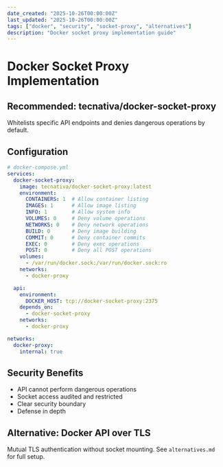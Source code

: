 ```yaml
---
date_created: "2025-10-26T00:00:00Z"
last_updated: "2025-10-26T00:00:00Z"
tags: ["docker", "security", "socket-proxy", "alternatives"]
description: "Docker socket proxy implementation guide"
---
```

# Docker Socket Proxy Implementation

## Recommended: tecnativa/docker-socket-proxy

Whitelists specific API endpoints and denies dangerous operations by default.

## Configuration

```yaml
# docker-compose.yml
services:
  docker-socket-proxy:
    image: tecnativa/docker-socket-proxy:latest
    environment:
      CONTAINERS: 1  # Allow container listing
      IMAGES: 1      # Allow image listing
      INFO: 1        # Allow system info
      VOLUMES: 0     # Deny volume operations
      NETWORKS: 0    # Deny network operations
      BUILD: 0       # Deny image building
      COMMIT: 0      # Deny container commits
      EXEC: 0        # Deny exec operations
      POST: 0        # Deny all POST operations
    volumes:
      - /var/run/docker.sock:/var/run/docker.sock:ro
    networks:
      - docker-proxy

  api:
    environment:
      DOCKER_HOST: tcp://docker-socket-proxy:2375
    depends_on:
      - docker-socket-proxy
    networks:
      - docker-proxy

networks:
  docker-proxy:
    internal: true
```

## Security Benefits

- API cannot perform dangerous operations
- Socket access audited and restricted
- Clear security boundary
- Defense in depth

## Alternative: Docker API over TLS

Mutual TLS authentication without socket mounting. See `alternatives.md` for full setup.
